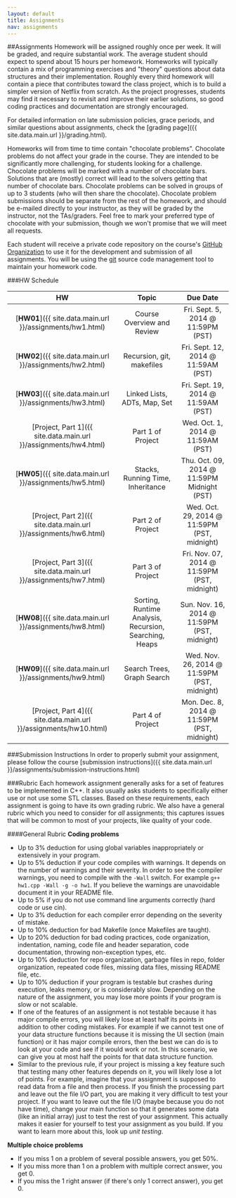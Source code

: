 ```yaml
---
layout: default
title: Assignments
nav: assignments
---
```


##Assignments
Homework will be assigned roughly once per week. It will be graded, and require substantial work. The average student should expect to spend about 15 hours per homework. Homeworks will typically contain a mix of programming exercises and "theory" questions about data structures and their implementation. Roughly every third homework will contain a piece that contributes toward the class project, which is to build a simpler version of Netflix from scratch. As the project progresses, students may find it necessary to revisit and improve their earlier solutions, so good coding practices and documentation are strongly encouraged.

For detailed information on late submission policies, grace periods, and similar questions about assignments, check the [grading page]({{ site.data.main.url }}/grading.html).

Homeworks will from time to time contain "chocolate problems". Chocolate problems do not affect your grade in the course. They are intended to be significantly more challenging, for students looking for a challenge. Chocolate problems will be marked with a number of chocolate bars. Solutions that are (mostly) correct will lead to the solvers getting that number of chocolate bars. Chocolate problems can be solved in groups of up to 3 students (who will then share the chocolate). Chocolate problem submissions should be separate from the rest of the homework, and should be e-mailed directly to your instructor, as they will be graded by the instructor, not the TAs/graders. Feel free to mark your preferred type of chocolate with your submission, though we won't promise that we will meet all requests.

Each student will receive a private code repository on the course's [GitHub Organization](https://github.com/usc-csci104-fall2014) to use it for the development and submission of all assignments. You will be using the [git](http://git-scm.com/) source code management tool to maintain your homework code. 

###HW Schedule

|                      HW                          |           Topic                             |                Due Date                  |
| :----------------------------------------------: | :-----------------------------------------: | :-------------------------------------:  |
| [**HW01**]({{ site.data.main.url }}/assignments/hw1.html)  | Course Overview and Review                  | Fri. Sept. 5, 2014 @ 11:59PM (PST)        |
| [**HW02**]({{ site.data.main.url }}/assignments/hw2.html)  | Recursion, git, makefiles                  | Fri. Sept. 12, 2014 @ 11:59AM (PST)
| [**HW03**]({{ site.data.main.url }}/assignments/hw3.html)  | Linked Lists, ADTs, Map, Set               | Fri. Sept. 19, 2014 @ 11:59AM (PST)        |
| [Project, Part 1]({{ site.data.main.url }}/assignments/hw4.html)  | Part 1 of Project  | Wed. Oct. 1, 2014 @ 11:59AM (PST)        |
| [**HW05**]({{ site.data.main.url }}/assignments/hw5.html)  | Stacks, Running Time, Inheritance           | Thu. Oct. 09, 2014 @ 11:59PM Midnight (PST)        |
| [Project, Part 2]({{ site.data.main.url }}/assignments/hw6.html)  | Part 2 of Project  | Wed. Oct. 29, 2014 @ 11:59PM (PST, midnight)        |
| [Project, Part 3]({{ site.data.main.url }}/assignments/hw7.html)  | Part 3 of Project  | Fri. Nov. 07, 2014 @ 11:59PM (PST, midnight)        |
| [**HW08**]({{ site.data.main.url }}/assignments/hw8.html)  | Sorting, Runtime Analysis, Recursion, Searching, Heaps | Sun. Nov. 16, 2014 @ 11:59PM (PST, midnight)        |
| [**HW09**]({{ site.data.main.url }}/assignments/hw9.html)  | Search Trees, Graph Search | Wed. Nov. 26, 2014 @ 11:59PM (PST, midnight)        |
| [Project, Part 4]({{ site.data.main.url }}/assignments/hw10.html)  | Part 4 of Project | Mon. Dec. 8, 2014 @ 11:59PM (PST, midnight)        |
  
###Submission Instructions
In order to properly submit your assignment, please follow the course [submission instructions]({{ site.data.main.url }}/assignments/submission-instructions.html)

###Rubric
Each homework assignment generally asks for a set of features to be
implemented in C++. It also usually asks students to specifically
either use or not use some STL classes. Based on these requirements,
each assignment is going to have its own grading rubric. We also have
a general rubric which you need to consider for *all* assignments;
this captures issues that will be common to most of your projects,
like quality of your code. 

####General Rubric
**Coding problems**

 + Up to 3% deduction for using global variables inappropriately or extensively in your program.
 + Up to 5% deduction if your code compiles with warnings. It depends on the number of warnings and their severity. In order to see the compiler warnings, you need to compile with the `-Wall` switch. For example `g++ hw1.cpp -Wall -g -o hw1`. If you believe the warnings are unavoidable document it in your README file.
 + Up to 5% if you do not use command line arguments correctly (hard code or use cin).
 + Up to 3% deduction for each compiler error depending on the severity of mistake.
 + Up to 10% deduction for bad Makefile (once Makefiles are taught).
 + Up to 20% deduction for bad coding practices, code organization, indentation, naming, code file and header separation, code documentation, throwing non-exception types, etc.
 + Up to 10% deduction for repo organization, garbage files in repo, folder organization, repeated code files, missing data files, missing README file, etc.
 + Up to 10% deduction if your program is testable but crashes during execution, leaks memory, or is considerably slow. Depending on the nature of the assignment, you may lose more points if your program is slow or not scalable.
 + If one of the features of an assignment is not testable because it has major compile errors, you will likely lose at least half its points in addition to other coding mistakes. For example if we cannot test one of your data structure functions because it is missing the UI section (main function) or it has major compile errors, then the best we can do is to look at your code and see if it would work or not. In this scenario, we can give you at most half the points for that data structure function.
 + Similar to the previous rule, if your project is missing a key feature such that testing many other features depends on it, you will likely lose a lot of points. For example, imagine that your assignment is supposed to read data from a file and then process. If you finish the processing part and leave out the file I/O part, you are making it very difficult to test your project. If you want to leave out the file I/O (maybe because you do not have time), change your main function so that it generates some data (like an initial array) just to test the rest of your assignment. This actually makes it easier for yourself to test your assignment as you build. If you want to learn more about this, look up *unit testing*.

**Multiple choice problems**

 + If you miss 1 on a problem of several possible answers, you get 50%.
 + If you miss more than 1 on a problem with multiple correct answer, you get 0.
 + If you miss the 1 right answer (if there's only 1 correct answer), you get 0.

